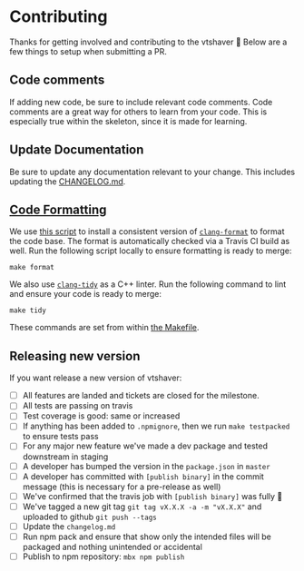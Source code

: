 # Contributing

Thanks for getting involved and contributing to the vtshaver :tada: Below are a few things to setup when submitting a PR.

## Code comments

If adding new code, be sure to include relevant code comments. Code comments are a great way for others to learn from your code. This is especially true within the skeleton, since it is made for learning.

## Update Documentation

Be sure to update any documentation relevant to your change. This includes updating the [CHANGELOG.md](https://github.com/mapbox/vtshaver/blob/master/CHANGELOG.md).

## [Code Formatting](https://github.com/mapbox/node-cpp-skel/blob/8630d9f07f5ea78b5118c4ecb2fc2f4d310c9d72/docs/extended-tour.md#clang-tools)

We use [this script](/scripts/clang-format.sh#L20) to install a consistent version of [`clang-format`](https://clang.llvm.org/docs/ClangFormat.html) to format the code base. The format is automatically checked via a Travis CI build as well. Run the following script locally to ensure formatting is ready to merge:

    make format

We also use [`clang-tidy`](https://clang.llvm.org/extra/clang-tidy/) as a C++ linter. Run the following command to lint and ensure your code is ready to merge:

	make tidy

These commands are set from within [the Makefile](./Makefile).

## Releasing new version

If you want release a new version of vtshaver:

- [ ] All features are landed and tickets are closed for the milestone.
- [ ] All tests are passing on travis
- [ ] Test coverage is good: same or increased
- [ ] If anything has been added to `.npmignore`, then we run `make testpacked` to ensure tests pass
- [ ] For any major new feature we've made a dev package and tested downstream in staging
- [ ] A developer has bumped the version in the `package.json` in `master`
- [ ] A developer has committed with `[publish binary]` in the commit message (this is necessary for a pre-release as well)
- [ ] We've confirmed that the travis job with `[publish binary]` was fully 🍏
- [ ] We've tagged a new git tag `git tag vX.X.X -a -m "vX.X.X"` and uploaded to github `git push --tags`
- [ ] Update the `changelog.md`
- [ ] Run npm pack and ensure that show only the intended files will be packaged and nothing unintended or accidental
- [ ] Publish to npm repository: `mbx npm publish`
